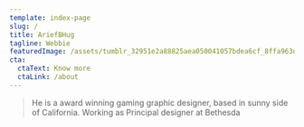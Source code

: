 ```yaml
---
template: index-page
slug: /
title: AriefBHug
tagline: Webbie
featuredImage: /assets/tumblr_32951e2a88825aea050041057bdea6cf_8ffa963d_500.jpg
cta:
  ctaText: Know more
  ctaLink: /about
---
```

> He is a award winning gaming graphic designer, based in sunny side of California. Working as Principal designer at Bethesda